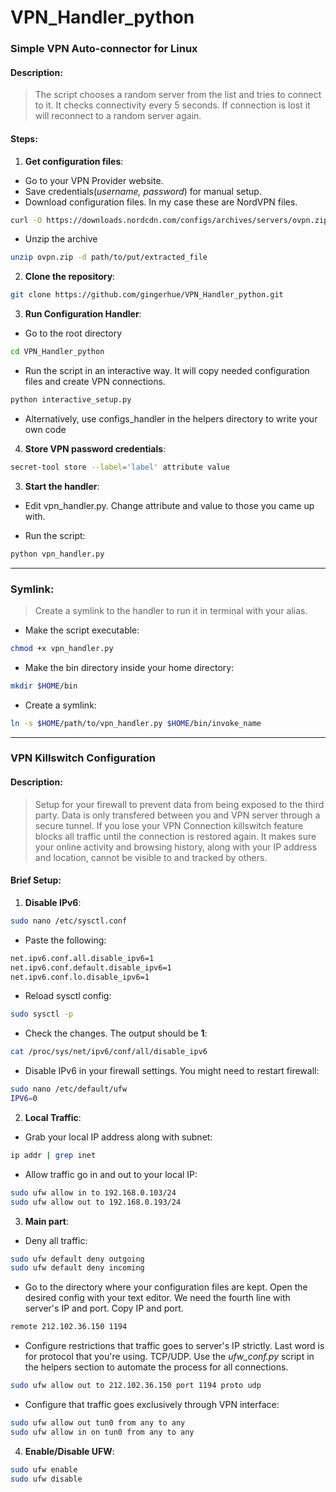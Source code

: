 # VPN_Handler_python

### Simple VPN Auto-connector for Linux

#### Description:

> The script chooses a random server from the list and tries to connect to it. It checks connectivity every 5 seconds. If connection is lost it will reconnect to a random server again.

#### Steps:

1. **Get configuration files**:

- Go to your VPN Provider website.
- Save credentials(_username, password_) for manual setup.
- Download configuration files. In my case these are NordVPN files.

```bash
curl -O https://downloads.nordcdn.com/configs/archives/servers/ovpn.zip
```

- Unzip the archive

```bash
unzip ovpn.zip -d path/to/put/extracted_file
```

2. **Clone the repository**:

```bash
git clone https://github.com/gingerhue/VPN_Handler_python.git
```

3. **Run Configuration Handler**:

- Go to the root directory

```bash
cd VPN_Handler_python
```

- Run the script in an interactive way. It will copy needed configuration files and create VPN connections.

```bash
python interactive_setup.py
```

- Alternatively, use configs_handler in the helpers directory to write your own code

4. **Store VPN password credentials**:
``` bash
secret-tool store --label='label' attribute value 
```

3. **Start the handler**:

- Edit vpn_handler.py. Change attribute and value to those you came up with.

- Run the script:

```bash
python vpn_handler.py
```

---
### Symlink:
> Create a symlink to the handler to run it in terminal with your alias.
- Make the script executable:
``` bash
chmod +x vpn_handler.py
```
- Make the bin directory inside your home directory:
``` bash
mkdir $HOME/bin
```
- Create a symlink:
``` bash
ln -s $HOME/path/to/vpn_handler.py $HOME/bin/invoke_name
```

---

### VPN Killswitch Configuration

#### Description:

> Setup for your firewall to prevent data from being exposed to the third party. Data is only transfered between you and VPN server through a secure tunnel. If you lose your VPN Connection killswitch feature blocks all traffic until the connection is restored again. It makes sure your online activity and browsing history, along with your IP address and location, cannot be visible to and tracked by others.

#### Brief Setup:

1. **Disable IPv6**:

```bash
sudo nano /etc/sysctl.conf
```

- Paste the following:

```bash
net.ipv6.conf.all.disable_ipv6=1
net.ipv6.conf.default.disable_ipv6=1
net.ipv6.conf.lo.disable_ipv6=1
```

- Reload sysctl config:

```bash
sudo sysctl -p
```

- Check the changes. The output should be **1**:

```bash
cat /proc/sys/net/ipv6/conf/all/disable_ipv6
```

- Disable IPv6 in your firewall settings. You might need to restart firewall:

```bash
sudo nano /etc/default/ufw
IPV6=0
```

2. **Local Traffic**:

- Grab your local IP address along with subnet:

```bash
ip addr | grep inet
```

- Allow traffic go in and out to your local IP:

```bash
sudo ufw allow in to 192.168.0.103/24
sudo ufw allow out to 192.168.0.193/24
```

3. **Main part**:

- Deny all traffic:

```bash
sudo ufw default deny outgoing
sudo ufw default deny incoming
```

- Go to the directory where your configuration files are kept. Open the desired config with your text editor. We need the fourth line with server's IP and port. Copy IP and port.

```bash
remote 212.102.36.150 1194
```

- Configure restrictions that traffic goes to server's IP strictly. Last word is for protocol that you're using. TCP/UDP. Use the _ufw_conf.py_ script in the helpers section to automate the process for all connections.

```bash
sudo ufw allow out to 212.102.36.150 port 1194 proto udp
```

- Configure that traffic goes exclusively through VPN interface:

```bash
sudo ufw allow out tun0 from any to any
sudo ufw allow in on tun0 from any to any
```

4. **Enable/Disable UFW**:

```bash
sudo ufw enable
sudo ufw disable
```
